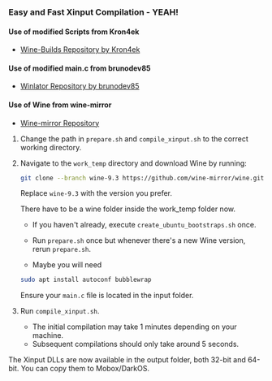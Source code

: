 ### Easy and Fast Xinput Compilation - YEAH!

#### Use of modified Scripts from Kron4ek

- [Wine-Builds Repository by Kron4ek](https://github.com/Kron4ek/Wine-Builds.git)

#### Use of modified main.c from brunodev85

- [Winlator Repository by brunodev85](https://github.com/brunodev85/winlator.git)

#### Use of Wine from wine-mirror

- [Wine-mirror Repository](https://github.com/wine-mirror/wine.git)

1. Change the path in `prepare.sh` and `compile_xinput.sh` to the correct working directory.

2. Navigate to the `work_temp` directory and download Wine by running:

    ```bash
    git clone --branch wine-9.3 https://github.com/wine-mirror/wine.git
    ```
    
    Replace `wine-9.3` with the version you prefer.
    
    There have to be a wine folder inside the work_temp folder now.

   - If you haven't already, execute `create_ubuntu_bootstraps.sh` once.
   
   - Run `prepare.sh` once but whenever there's a new Wine version, rerun `prepare.sh`.
  
   - Maybe you will need 
   
    ```bash
    sudo apt install autoconf bubblewrap
    ```

   Ensure your `main.c` file is located in the input folder.

3. Run `compile_xinput.sh`.

    - The initial compilation may take 1 minutes depending on your machine.
    - Subsequent compilations should only take around 5 seconds.

The Xinput DLLs are now available in the output folder, both 32-bit and 64-bit. You can copy them to Mobox/DarkOS.



